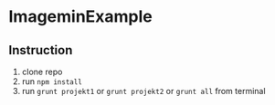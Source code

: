 # ImageminExample

## Instruction

1) clone repo
2) run `npm install`
3) run `grunt projekt1` or `grunt projekt2` or `grunt all` from terminal
